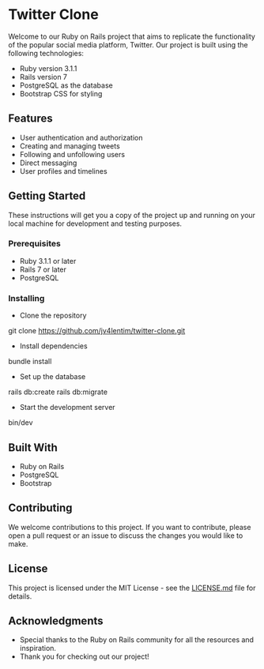 # Twitter Clone

Welcome to our Ruby on Rails project that aims to replicate the functionality of the popular social media platform, Twitter. Our project is built using the following technologies:

- Ruby version 3.1.1
- Rails version 7
- PostgreSQL as the database
- Bootstrap CSS for styling

## Features

- User authentication and authorization
- Creating and managing tweets
- Following and unfollowing users
- Direct messaging
- User profiles and timelines

## Getting Started

These instructions will get you a copy of the project up and running on your local machine for development and testing purposes.

### Prerequisites

- Ruby 3.1.1 or later
- Rails 7 or later
- PostgreSQL

### Installing

- Clone the repository

git clone https://github.com/jv4lentim/twitter-clone.git

- Install dependencies

bundle install

- Set up the database

rails db:create
rails db:migrate

- Start the development server

bin/dev

## Built With

- Ruby on Rails
- PostgreSQL
- Bootstrap

## Contributing

We welcome contributions to this project. If you want to contribute, please open a pull request or an issue to discuss the changes you would like to make.

## License

This project is licensed under the MIT License - see the [LICENSE.md](LICENSE.md) file for details.

## Acknowledgments

- Special thanks to the Ruby on Rails community for all the resources and inspiration.
- Thank you for checking out our project!
